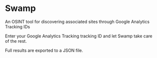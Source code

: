 # Swamp
An OSINT tool for discovering associated sites through Google Analytics Tracking IDs

Enter your Google Analytics Tracking tracking ID and let Swamp take care of the rest.

Full results are exported to a JSON file.
